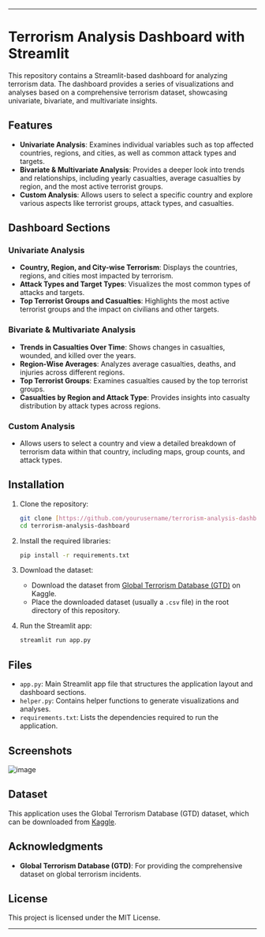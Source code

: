 
---

# Terrorism Analysis Dashboard with Streamlit

This repository contains a Streamlit-based dashboard for analyzing terrorism data. The dashboard provides a series of visualizations and analyses based on a comprehensive terrorism dataset, showcasing univariate, bivariate, and multivariate insights. 

## Features

- **Univariate Analysis**: Examines individual variables such as top affected countries, regions, and cities, as well as common attack types and targets.
- **Bivariate & Multivariate Analysis**: Provides a deeper look into trends and relationships, including yearly casualties, average casualties by region, and the most active terrorist groups.
- **Custom Analysis**: Allows users to select a specific country and explore various aspects like terrorist groups, attack types, and casualties.

## Dashboard Sections

### Univariate Analysis
- **Country, Region, and City-wise Terrorism**: Displays the countries, regions, and cities most impacted by terrorism.
- **Attack Types and Target Types**: Visualizes the most common types of attacks and targets.
- **Top Terrorist Groups and Casualties**: Highlights the most active terrorist groups and the impact on civilians and other targets.

### Bivariate & Multivariate Analysis
- **Trends in Casualties Over Time**: Shows changes in casualties, wounded, and killed over the years.
- **Region-Wise Averages**: Analyzes average casualties, deaths, and injuries across different regions.
- **Top Terrorist Groups**: Examines casualties caused by the top terrorist groups.
- **Casualties by Region and Attack Type**: Provides insights into casualty distribution by attack types across regions.

### Custom Analysis
- Allows users to select a country and view a detailed breakdown of terrorism data within that country, including maps, group counts, and attack types.

## Installation

1. Clone the repository:
   ```bash
   git clone [https://github.com/yourusername/terrorism-analysis-dashboard.git](https://github.com/arkobera/TPD_Lab_eval.git]
   cd terrorism-analysis-dashboard
   ```

2. Install the required libraries:
   ```bash
   pip install -r requirements.txt
   ```

3. Download the dataset:
   - Download the dataset from [Global Terrorism Database (GTD)](https://www.kaggle.com/START-UMD/gtd) on Kaggle.
   - Place the downloaded dataset (usually a `.csv` file) in the root directory of this repository.

4. Run the Streamlit app:
   ```bash
   streamlit run app.py
   ```

## Files

- `app.py`: Main Streamlit app file that structures the application layout and dashboard sections.
- `helper.py`: Contains helper functions to generate visualizations and analyses.
- `requirements.txt`: Lists the dependencies required to run the application.

## Screenshots

![image](https://github.com/user-attachments/assets/6a0d127e-7305-4687-9f38-0ec2ffae4a3d)


## Dataset

This application uses the Global Terrorism Database (GTD) dataset, which can be downloaded from [Kaggle](https://www.kaggle.com/datasets/START-UMD/gtd).

## Acknowledgments

- **Global Terrorism Database (GTD)**: For providing the comprehensive dataset on global terrorism incidents.

## License

This project is licensed under the MIT License.

---

